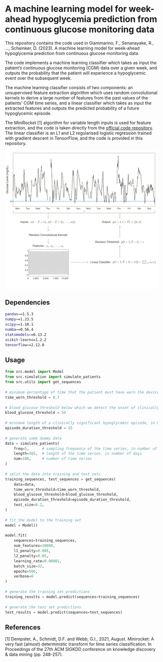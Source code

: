 # A machine learning model for week-ahead hypoglycemia prediction from continuous glucose monitoring data
[//]: # (![license]&#40;https://img.shields.io/github/license/flaviagiammarino/stanford-hypoglycemia-forecasting&#41;)
[//]: # (![languages]&#40;https://img.shields.io/github/languages/top/flaviagiammarino/stanford-hypoglycemia-forecasting&#41;)

This repository contains the code used in Giammarino, F., Senanayake, R., ..., Scheinker, D. (2023). A machine learning model for week-ahead 
hypoglycemia prediction from continuous glucose monitoring data.

The code implements a machine learning classifier which takes as input the patient’s continuous glucose monitoring (CGM) data over a given week, 
and outputs the probability that the patient will experience a hypoglycemic event over the subsequent week. 

The machine learning classifier consists of two components: an unsupervised feature extraction algorithm which uses random convolutional 
kernels to derive a large number of features from the past values of the patients' CGM time series, and a linear classifier which takes as input 
the extracted features and outputs the predicted probability of a future hypoglycemic episode. 

The MiniRocket [1] algorithm for variable length inputs is used for feature extraction, and the code is taken directly from 
the [official code repository](https://github.com/angus924/minirocket). The linear classifier is an L1 and L2 regularised logistic regression trained 
with gradient descent in TensorFlow, and the code is provided in this repository.

![diagram](diagram.png)

## Dependencies
```bash
pandas==1.5.3
numpy==1.23.5
scipy==1.10.1
numba==0.56.4
statsmodels==0.13.2
scikit-learn==1.2.2
tensorflow==2.12.0
```
## Usage
```python
from src.model import Model
from src.simulation import simulate_patients
from src.utils import get_sequences

# minimum percentage of time that the patient must have worn the device over a given week
time_worn_threshold = 0.7

# blood glucose threshold below which we detect the onset of clinically significant hypoglycemia, in mg/dL
blood_glucose_threshold = 54

# minimum length of a clinically significant hypoglycemic episode, in minutes
episode_duration_threshold = 15

# generate some dummy data
data = simulate_patients(
    freq=5,      # sampling frequency of the time series, in number of minutes
    length=365,  # length of the time series, in number of days
    num=100,     # number of time series
)

# split the data into training and test sets
training_sequences, test_sequences = get_sequences(
    data=data,
    time_worn_threshold=time_worn_threshold,
    blood_glucose_threshold=blood_glucose_threshold,
    episode_duration_threshold=episode_duration_threshold,
    test_size=0.2,
)

# fit the model to the training set
model = Model()

model.fit(
    sequences=training_sequences,
    num_features=10000,
    l1_penalty=0.005,
    l2_penalty=0.05,
    learning_rate=0.00001,
    batch_size=32,
    epochs=500,
    verbose=0
)

# generate the training set predictions
training_results = model.predict(sequences=training_sequences)

# generate the test set predictions
test_results = model.predict(sequences=test_sequences)
```
## References

[1] Dempster, A., Schmidt, D.F. and Webb, G.I., 2021, August. Minirocket: A very fast (almost) deterministic transform for time series classification. In Proceedings of the 27th ACM SIGKDD conference on knowledge discovery & data mining (pp. 248-257).
